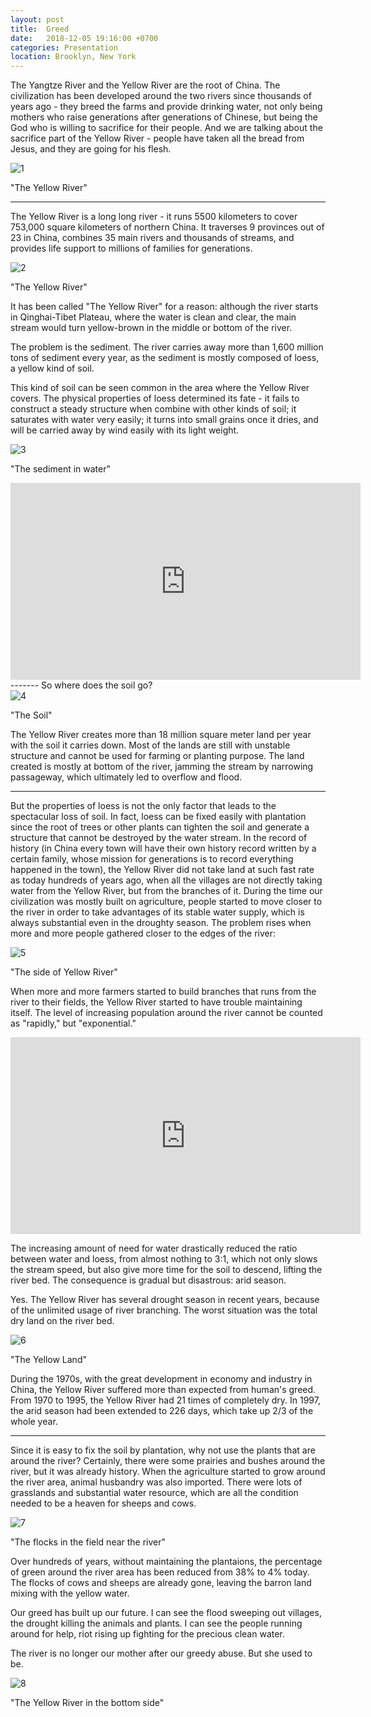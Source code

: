 ```yaml
---
layout: post
title:  Greed
date:   2018-12-05 19:16:00 +0700
categories: Presentation
location: Brooklyn, New York
---
```


The Yangtze River and the Yellow River are the root of China. The civilization has been developed around the two rivers since thousands of years ago - they breed the farms and provide drinking water, not only being mothers who raise generations after generations of Chinese, but being the God who is willing to sacrifice for their people. And we are talking about the sacrifice part of the Yellow River - people have taken all the bread from Jesus, and they are going for his flesh.

<div class="post-image">
    <img src="http://KevinSirius.github.io/img/1.jpg" alt="1" />
    <p class="post-image-caption">"The Yellow River"
    </p>
</div>

-------

The Yellow River is a long long river - it runs 5500 kilometers to cover 753,000 square kilometers of northern China. It traverses 9 provinces out of 23 in China, combines 35 main rivers and thousands of streams, and provides life support to millions of families for generations. 

<div class="post-image">
    <img src="http://KevinSirius.github.io/img/2.jpg" alt="2" />
    <p class="post-image-caption">"The Yellow River"
    </p>
</div>

It has been called "The Yellow River" for a reason: although the river starts in Qinghai-Tibet Plateau, where the water is clean and clear, the main stream would turn yellow-brown in the middle or bottom of the river.

The problem is the sediment. The river carries away more than 1,600 million tons of sediment every year, as the sediment is mostly composed of loess, a yellow kind of soil.

This kind of soil can be seen common in the area where the Yellow River covers. The physical properties of loess determined its fate - it fails to construct a steady structure when combine with other kinds of soil; it saturates with water very easily; it turns into small grains once it dries, and will be carried away by wind easily with its light weight.

<div class="post-image">
    <img src="http://KevinSirius.github.io/img/3.jpg" alt="3" />
    <p class="post-image-caption">"The sediment in water"
    </p>
</div>

<iframe width="560" height="315" src="https://www.youtube.com/embed/VkD4lKWS0ro?start=57&end=90" frameborder="0" allow="accelerometer; autoplay; encrypted-media; gyroscope; picture-in-picture" allowfullscreen></iframe>
-------
So where does the soil go?

<div class="post-image">
    <img src="http://KevinSirius.github.io/img/4.jpg" alt="4" />
    <p class="post-image-caption">"The Soil"
    </p>
</div>

The Yellow River creates more than 18 million square meter land per year with the soil it carries down. Most of the lands are still with unstable structure and cannot be used for farming or planting purpose. The land created is mostly at bottom of the river, jamming the stream by narrowing passageway, which ultimately led to overflow and flood.

-------

But the properties of loess is not the only factor that leads to the spectacular loss of soil. In fact, loess can be fixed easily with plantation since the root of trees or other plants can tighten the soil and generate a structure that cannot be destroyed by the water stream. In the record of history (in China every town will have their own history record written by a certain family, whose mission for generations is to record everything happened in the town), the Yellow River did not take land at such fast rate as today hundreds of years ago, when all the villages are not directly taking water from the Yellow River, but from the branches of it. 
During the time our civilization was mostly built on agriculture, people started to move closer to the river in order to take advantages of its stable water supply, which is always substantial even in the droughty season.
The problem rises when more and more people gathered closer to the edges of the river:

<div class="post-image">
    <img src="http://KevinSirius.github.io/img/5.jpg" alt="5" />
    <p class="post-image-caption">"The side of Yellow River"
    </p>
</div>

When more and more farmers started to build branches that runs from the river to their fields, the Yellow River started to have trouble maintaining itself. The level of increasing population around the river cannot be counted as "rapidly," but "exponential."

<iframe width="560" height="315" src="https://www.youtube.com/embed/VkD4lKWS0ro?start=0&end=22" frameborder="0" allow="accelerometer; autoplay; encrypted-media; gyroscope; picture-in-picture" allowfullscreen></iframe>

The increasing amount of need for water drastically reduced the ratio between water and loess, from almost nothing to 3:1, which not only slows the stream speed, but also give more time for the soil to descend, lifting the river bed. The consequence is gradual but disastrous: arid season.

Yes. The Yellow River has several drought season in recent years, because of the unlimited usage of river branching. The worst situation was the total dry land on the river bed.

<div class="post-image">
    <img src="http://KevinSirius.github.io/img/6.jpg" alt="6" />
    <p class="post-image-caption">"The Yellow Land"
    </p>
</div>

During the 1970s, with the great development in economy and industry in China, the Yellow River suffered more than expected from human's greed. From 1970 to 1995, the Yellow River had 21 times of completely dry. In 1997, the arid season had been extended to 226 days, which take up 2/3 of the whole year.

-------

Since it is easy to fix the soil by plantation, why not use the plants that are around the river?
Certainly, there were some prairies and bushes around the river, but it was already history.
When the agriculture started to grow around the river area, animal husbandry was also imported.
There were lots of grasslands and substantial water resource, which are all the condition needed to be a heaven for sheeps and cows.

<div class="post-image">
    <img src="http://KevinSirius.github.io/img/7.jpg" alt="7" />
    <p class="post-image-caption">"The flocks in the field near the river"
    </p>
</div>

Over hundreds of years, without maintaining the plantaions, the percentage of green around the river area has been reduced from 38% to 4% today. The flocks of cows and sheeps are already gone, leaving the barron land mixing with the yellow water.

Our greed has built up our future. I can see the flood sweeping out villages, the drought killing the animals and plants. I can see the people running around for help, riot rising up fighting for the precious clean water.

The river is no longer our mother after our greedy abuse. But she used to be.

<div class="post-image">
    <img src="http://KevinSirius.github.io/img/8.jpg" alt="8" />
    <p class="post-image-caption">"The Yellow River in the bottom side"
    </p>
</div>
